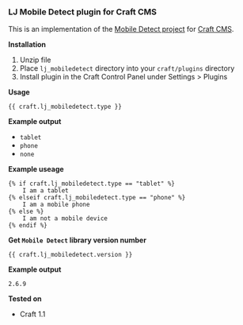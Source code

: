 ### LJ Mobile Detect plugin for Craft CMS

This is an implementation of the [Mobile Detect project](https://github.com/serbanghita/Mobile-Detect) for [Craft CMS](http://buildwithcraft.com).

**Installation**

1. Unzip file 
2. Place `lj_mobiledetect` directory into your `craft/plugins` directory
3. Install plugin in the Craft Control Panel under Settings > Plugins

**Usage**

    {{ craft.lj_mobiledetect.type }}

**Example output**

+ `tablet`
+ `phone`
+ `none`

**Example useage**

    {% if craft.lj_mobiledetect.type == "tablet" %} 
        I am a tablet
    {% elseif craft.lj_mobiledetect.type == "phone" %} 
        I am a mobile phone
    {% else %}
        I am not a mobile device
    {% endif %}

**Get `Mobile Detect` library version number**

    {{ craft.lj_mobiledetect.version }}

**Example output**

    2.6.9

**Tested on**

+ Craft 1.1